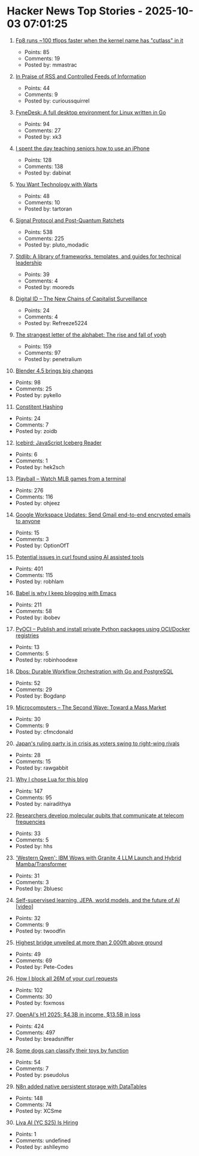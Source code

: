 # Hacker News Top Stories - 2025-10-03 07:01:25

1. [Fp8 runs ~100 tflops faster when the kernel name has "cutlass" in it](https://github.com/triton-lang/triton/pull/7298)
   - Points: 85
   - Comments: 19
   - Posted by: mmastrac

2. [In Praise of RSS and Controlled Feeds of Information](https://blog.burkert.me/posts/in_praise_of_syndication/)
   - Points: 44
   - Comments: 9
   - Posted by: curioussquirrel

3. [FyneDesk: A full desktop environment for Linux written in Go](https://github.com/FyshOS/fynedesk)
   - Points: 94
   - Comments: 27
   - Posted by: xk3

4. [I spent the day teaching seniors how to use an iPhone](https://forums.macrumors.com/threads/i-spent-the-day-trying-to-teach-seniors-how-to-use-an-iphone-and-it-was-a-nightmare.2468117/)
   - Points: 128
   - Comments: 138
   - Posted by: dabinat

5. [You Want Technology with Warts](https://entropicthoughts.com/you-want-technology-with-warts)
   - Points: 48
   - Comments: 10
   - Posted by: tartoran

6. [Signal Protocol and Post-Quantum Ratchets](https://signal.org/blog/spqr/)
   - Points: 538
   - Comments: 225
   - Posted by: pluto_modadic

7. [Stdlib: A library of frameworks, templates, and guides for technical leadership](https://debuggingleadership.com/stdlib)
   - Points: 39
   - Comments: 4
   - Posted by: mooreds

8. [Digital ID – The New Chains of Capitalist Surveillance](https://theslowburningfuse.wordpress.com/2025/09/26/digital-id-the-new-chains-of-capitalist-surveillance/)
   - Points: 24
   - Comments: 4
   - Posted by: Refreeze5224

9. [The strangest letter of the alphabet: The rise and fall of yogh](https://www.deadlanguagesociety.com/p/history-of-letter-yogh)
   - Points: 159
   - Comments: 97
   - Posted by: penetralium

10. [Blender 4.5 brings big changes](https://lwn.net/Articles/1036262/)
   - Points: 98
   - Comments: 25
   - Posted by: pykello

11. [Constitent Hashing](https://eli.thegreenplace.net/2025/consistent-hashing/)
   - Points: 24
   - Comments: 7
   - Posted by: zoidb

12. [Icebird: JavaScript Iceberg Reader](https://github.com/hyparam/icebird)
   - Points: 6
   - Comments: 1
   - Posted by: hek2sch

13. [Playball – Watch MLB games from a terminal](https://github.com/paaatrick/playball)
   - Points: 276
   - Comments: 116
   - Posted by: ohjeez

14. [Google Workspace Updates: Send Gmail end-to-end encrypted emails to anyone](https://workspaceupdates.googleblog.com/2025/10/send-gmail-end-to-end-encrypted-emails-in-gmail.html)
   - Points: 15
   - Comments: 3
   - Posted by: OptionOfT

15. [Potential issues in curl found using AI assisted tools](https://mastodon.social/@bagder/115241241075258997)
   - Points: 401
   - Comments: 115
   - Posted by: robhlam

16. [Babel is why I keep blogging with Emacs](https://entropicthoughts.com/why-stick-to-emacs-blog)
   - Points: 211
   - Comments: 58
   - Posted by: ibobev

17. [PyOCI – Publish and install private Python packages using OCI/Docker registries](https://github.com/AllexVeldman/pyoci)
   - Points: 13
   - Comments: 5
   - Posted by: robinhoodexe

18. [Dbos: Durable Workflow Orchestration with Go and PostgreSQL](https://github.com/dbos-inc/dbos-transact-golang)
   - Points: 52
   - Comments: 29
   - Posted by: Bogdanp

19. [Microcomputers – The Second Wave: Toward a Mass Market](https://technicshistory.com/2025/10/03/microcomputers-the-second-wave-towards-a-mass-market/)
   - Points: 30
   - Comments: 9
   - Posted by: cfmcdonald

20. [Japan's ruling party is in crisis as voters swing to right-wing rivals](https://www.cnn.com/2025/10/02/asia/japan-ruling-party-election-explainer-intl-hnk)
   - Points: 28
   - Comments: 15
   - Posted by: rawgabbit

21. [Why I chose Lua for this blog](https://andregarzia.com/2025/03/why-i-choose-lua-for-this-blog.html)
   - Points: 147
   - Comments: 95
   - Posted by: nairadithya

22. [Researchers develop molecular qubits that communicate at telecom frequencies](https://chicagoquantum.org/news/researchers-develop-molecular-qubits-communicate-telecom-frequencies)
   - Points: 33
   - Comments: 5
   - Posted by: hhs

23. ['Western Qwen': IBM Wows with Granite 4 LLM Launch and Hybrid Mamba/Transformer](https://venturebeat.com/ai/western-qwen-ibm-wows-with-granite-4-llm-launch-and-hybrid-mamba-transformer)
   - Points: 31
   - Comments: 3
   - Posted by: 2bluesc

24. [Self-supervised learning, JEPA, world models, and the future of AI [video]](https://www.youtube.com/watch?v=yUmDRxV0krg)
   - Points: 32
   - Comments: 9
   - Posted by: twoodfin

25. [Highest bridge unveiled at more than 2,000ft above ground](https://www.independent.co.uk/tv/news/china-worlds-highest-bridge-video-b2835886.html)
   - Points: 49
   - Comments: 69
   - Posted by: Pete-Codes

26. [How I block all 26M of your curl requests](https://foxmoss.com/blog/packet-filtering/)
   - Points: 102
   - Comments: 30
   - Posted by: foxmoss

27. [OpenAI's H1 2025: $4.3B in income, $13.5B in loss](https://www.techinasia.com/news/openais-revenue-rises-16-to-4-3b-in-h1-2025)
   - Points: 424
   - Comments: 497
   - Posted by: breadsniffer

28. [Some dogs can classify their toys by function](https://arstechnica.com/science/2025/09/some-dogs-can-classify-their-toys-by-function/)
   - Points: 54
   - Comments: 7
   - Posted by: pseudolus

29. [N8n added native persistent storage with DataTables](https://community.n8n.io/t/data-tables-are-here/192256)
   - Points: 148
   - Comments: 74
   - Posted by: XCSme

30. [Liva AI (YC S25) Is Hiring](https://www.ycombinator.com/companies/liva-ai/jobs/6xM8JYU-founding-operations-lead)
   - Points: 1
   - Comments: undefined
   - Posted by: ashlleymo

